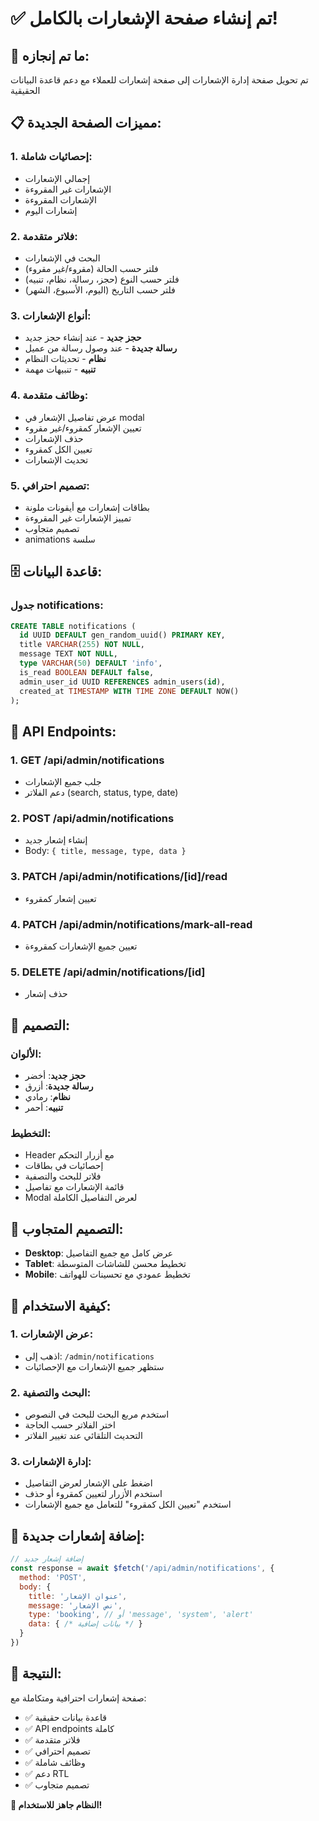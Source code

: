 # ✅ تم إنشاء صفحة الإشعارات بالكامل!

## 🎉 ما تم إنجازه:

تم تحويل صفحة إدارة الإشعارات إلى صفحة إشعارات للعملاء مع دعم قاعدة البيانات الحقيقية

## 📋 مميزات الصفحة الجديدة:

### 1. **إحصائيات شاملة:**
- إجمالي الإشعارات
- الإشعارات غير المقروءة
- الإشعارات المقروءة
- إشعارات اليوم

### 2. **فلاتر متقدمة:**
- البحث في الإشعارات
- فلتر حسب الحالة (مقروء/غير مقروء)
- فلتر حسب النوع (حجز، رسالة، نظام، تنبيه)
- فلتر حسب التاريخ (اليوم، الأسبوع، الشهر)

### 3. **أنواع الإشعارات:**
- **حجز جديد** - عند إنشاء حجز جديد
- **رسالة جديدة** - عند وصول رسالة من عميل
- **نظام** - تحديثات النظام
- **تنبيه** - تنبيهات مهمة

### 4. **وظائف متقدمة:**
- عرض تفاصيل الإشعار في modal
- تعيين الإشعار كمقروء/غير مقروء
- حذف الإشعارات
- تعيين الكل كمقروء
- تحديث الإشعارات

### 5. **تصميم احترافي:**
- بطاقات إشعارات مع أيقونات ملونة
- تمييز الإشعارات غير المقروءة
- تصميم متجاوب
- animations سلسة

## 🗄️ قاعدة البيانات:

### **جدول notifications:**
```sql
CREATE TABLE notifications (
  id UUID DEFAULT gen_random_uuid() PRIMARY KEY,
  title VARCHAR(255) NOT NULL,
  message TEXT NOT NULL,
  type VARCHAR(50) DEFAULT 'info',
  is_read BOOLEAN DEFAULT false,
  admin_user_id UUID REFERENCES admin_users(id),
  created_at TIMESTAMP WITH TIME ZONE DEFAULT NOW()
);
```

## 🔌 API Endpoints:

### 1. **GET /api/admin/notifications**
- جلب جميع الإشعارات
- دعم الفلاتر (search, status, type, date)

### 2. **POST /api/admin/notifications**
- إنشاء إشعار جديد
- Body: `{ title, message, type, data }`

### 3. **PATCH /api/admin/notifications/[id]/read**
- تعيين إشعار كمقروء

### 4. **PATCH /api/admin/notifications/mark-all-read**
- تعيين جميع الإشعارات كمقروءة

### 5. **DELETE /api/admin/notifications/[id]**
- حذف إشعار

## 🎨 التصميم:

### **الألوان:**
- **حجز جديد**: أخضر
- **رسالة جديدة**: أزرق
- **نظام**: رمادي
- **تنبيه**: أحمر

### **التخطيط:**
- Header مع أزرار التحكم
- إحصائيات في بطاقات
- فلاتر للبحث والتصفية
- قائمة الإشعارات مع تفاصيل
- Modal لعرض التفاصيل الكاملة

## 📱 التصميم المتجاوب:

- **Desktop**: عرض كامل مع جميع التفاصيل
- **Tablet**: تخطيط محسن للشاشات المتوسطة
- **Mobile**: تخطيط عمودي مع تحسينات للهواتف

## 🚀 كيفية الاستخدام:

### 1. **عرض الإشعارات:**
- اذهب إلى: `/admin/notifications`
- ستظهر جميع الإشعارات مع الإحصائيات

### 2. **البحث والتصفية:**
- استخدم مربع البحث للبحث في النصوص
- اختر الفلاتر حسب الحاجة
- التحديث التلقائي عند تغيير الفلاتر

### 3. **إدارة الإشعارات:**
- اضغط على الإشعار لعرض التفاصيل
- استخدم الأزرار لتعيين كمقروء أو حذف
- استخدم "تعيين الكل كمقروء" للتعامل مع جميع الإشعارات

## 🔧 إضافة إشعارات جديدة:

```javascript
// إضافة إشعار جديد
const response = await $fetch('/api/admin/notifications', {
  method: 'POST',
  body: {
    title: 'عنوان الإشعار',
    message: 'نص الإشعار',
    type: 'booking', // أو 'message', 'system', 'alert'
    data: { /* بيانات إضافية */ }
  }
})
```

## 🎯 النتيجة:

صفحة إشعارات احترافية ومتكاملة مع:
- ✅ قاعدة بيانات حقيقية
- ✅ API endpoints كاملة
- ✅ فلاتر متقدمة
- ✅ تصميم احترافي
- ✅ وظائف شاملة
- ✅ دعم RTL
- ✅ تصميم متجاوب

**🚀 النظام جاهز للاستخدام!**
